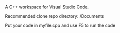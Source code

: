 A C++ workspace for Visual Studio Code.

Recommended clone repo directory: <Users>/Documents

Put your code in myfile.cpp and use F5 to run the code
